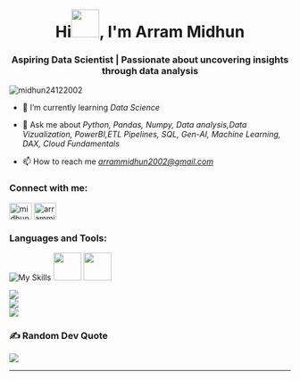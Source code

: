 <h1 align="center">Hi<IMG src="https://raw.githubusercontent.com/nixin72/nixin72/master/wave.gif" width="50">, I'm Arram Midhun</h1>
<h3 align="center">Aspiring Data Scientist | Passionate about uncovering insights through data analysis</h3>

<p align="left"> <img src="https://komarev.com/ghpvc/?username=midhun24122002&label=Profile%20views&color=0e75b6&style=flat" alt="midhun24122002" /> </p>

- 🌱 I’m currently learning *Data Science*

- 💬 Ask me about *Python, Pandas, Numpy, Data analysis,Data Vizualization, PowerBI,ETL Pipelines, SQL, Gen-AI, Machine Learning, DAX, Cloud Fundamentals*

- 📫 How to reach me *arrammidhun2002@gmail.com*

<h3 align="left">Connect with me:</h3>
<p align="left">
<a href="https://www.linkedin.com/in/midhun-arram/" target="blank"><img align="center" src="https://raw.githubusercontent.com/rahuldkjain/github-profile-readme-generator/master/src/images/icons/Social/linked-in-alt.svg" alt="midhun-arram" height="30" width="40" /></a>
<a href="https://www.hackerrank.com/profile/arrammidhun2002" target="blank"><img align="center" src="https://raw.githubusercontent.com/rahuldkjain/github-profile-readme-generator/master/src/images/icons/Social/hackerrank.svg" alt="arrammidhun2002" height="30" width="40" /></a>
</p>

<h3 align="left">Languages and Tools:</h3>

![My Skills](https://skillicons.dev/icons?i=aws,gcp,azure,pytorch,matlab,tensorflow,git,c,flask,mysql,opencv,pkl,py,r,vscode,visualstudio,ai,html,java,css&perline=10)
<a href="#"><img src="https://github.com/onemarc/tech-icons/blob/main/icons/powerbi-dark.svg" width="50"></a>  <a href="#"><img src="https://github.com/onemarc/tech-icons/blob/main/icons/tableau-dark.svg" width="50"></a>

![](https://github-readme-stats.vercel.app/api?username=midhun24122002&theme=dark&hide_border=false&include_all_commits=false&count_private=false)<br/>
![](https://github-readme-streak-stats.herokuapp.com/?user=midhun24122002&theme=dark&hide_border=false)<br/>
![](https://github-readme-stats.vercel.app/api/top-langs/?username=midhun24122002&theme=dark&hide_border=false&include_all_commits=false&count_private=false&layout=compact)

### ✍️ Random Dev Quote
![](https://quotes-github-readme.vercel.app/api?type=horizontal&theme=radical)

---
